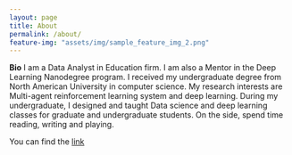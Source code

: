 ```yaml
---
layout: page
title: About
permalink: /about/
feature-img: "assets/img/sample_feature_img_2.png"
---
```



**Bio** I am a Data Analyst in Education firm. I am also a Mentor in the Deep Learning Nanodegree program. I received my undergraduate degree from North American University in computer science. My research interests are Multi-agent reinforcement learning system and deep learning. During my undergraduate, I designed and taught Data science and deep learning classes for graduate and undergraduate students. On the side, spend time reading, writing and playing. 



You can find the [link](https://github.com/rohanchandra/type-theme)